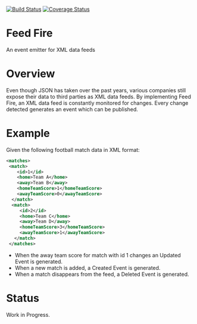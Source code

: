 [![Build Status](https://travis-ci.org/genericmethod/feed-fire.svg?branch=master)](https://travis-ci.org/genericmethod/feed-fire)
[![Coverage Status](https://coveralls.io/repos/genericmethod/feed-fire/badge.svg?branch=master&service=github)](https://coveralls.io/github/genericmethod/feed-fire?branch=master)

# Feed Fire
An event emitter for XML data feeds

# Overview
Even though JSON has taken over the past years, various companies still expose their data to third parties as XML data feeds.
By implementing Feed Fire, an XML data feed is constantly monitored for changes. Every change detected generates an event which can be published.

# Example

Given the following football match data in XML format:

```xml
<matches>
 <match>
    <id>1</id>
    <home>Team A</home>
    <away>Team B</away>
    <homeTeamScore>1</homeTeamScore>
    <awayTeamScore>0</awayTeamScore>
  </match>
  <match>
     <id>2</id>
     <home>Team C</home>
     <away>Team D</away>
     <homeTeamScore>3</homeTeamScore>
     <awayTeamScore>1</awayTeamScore>
   </match>
 </matches>
```

* When the away team score for match with id 1 changes an Updated Event is generated.
* When a new match is added, a Created Event is generated.
* When a match disappears from the feed, a Deleted Event is generated.

# Status
Work in Progress.



